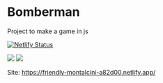 # Bomberman
Project to make a game in js

[![Netlify Status](https://api.netlify.com/api/v1/badges/02d70db9-08b0-44b1-ada8-6149d26a6a20/deploy-status)](https://app.netlify.com/sites/friendly-montalcini-a82d00/deploys)

![](https://badgen.net/github/prs/vehx/bomberman)
![](https://badgen.net/github/license/vehx/bomberman)

Site: https://friendly-montalcini-a82d00.netlify.app/